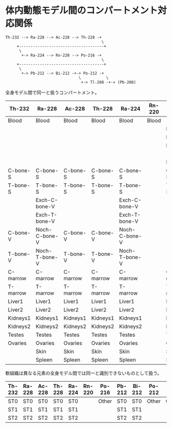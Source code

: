 # 体内動態モデル間のコンパートメント対応関係

```
Th-232 --> Ra-228 --> Ac-228 --> Th-228 -+
                                          \
     +-------------------------------------+
      \
       +-> Ra-224 --> Rn-220 --> Po-216 -+
                                          \
     +-------------------------------------+
      \
       +-> Pb-212 --> Bi-212 -+-> Po-212 -+
                                \           \
                                 +-> Tl-208 -+-> (Pb-208)
```

全身モデル間で同一と扱うコンパートメント。

|Th-232   |Ra-228        |Ac-228   |Th-228   |Ra-224        |Rn-220 |Po-216   |Pb-212        |Bi-212   |Po-212   |Tl-208   |
|---------|--------------|---------|---------|--------------|-------|---------|--------------|---------|---------|---------|
|Blood    |Blood         |Blood    |Blood    |Blood         |Blood  |         |              |         |         |         |
|         |              |         |         |              |       |Plasma1  |              |         |Plasma1  |         |
|         |              |         |         |              |       |Plasma2  |              |         |Plasma2  |         |
|         |              |         |         |              |       |Plasma3  |              |         |Plasma3  |         |
|         |              |         |         |              |       |         |Plasma        |Plasma   |         |Plasma   |
|         |              |         |         |              |       |RBC      |RBC           |RBC      |RBC      |RBC      |
|C-bone-S |C-bone-S      |C-bone-S |C-bone-S |C-bone-S      |       |C-bone-S |C-bone-S      |C-bone-S |C-bone-S |C-bone-S |
|T-bone-S |T-bone-S      |T-bone-S |T-bone-S |T-bone-S      |       |T-bone-S |T-bone-S      |T-bone-S |T-bone-S |T-bone-S |
|         |Exch-C-bone-V |         |         |Exch-C-bone-V |       |         |Exch-C-bone-V |         |         |         |
|         |Exch-T-bone-V |         |         |Exch-T-bone-V |       |         |Exch-T-bone-V |         |         |         |
|C-bone-V |Noch-C-bone-V |C-bone-V |C-bone-V |Noch-C-bone-V |       |         |Noch-C-bone-V |         |         |         |
|T-bone-V |Noch-T-bone-V |T-bone-V |T-bone-V |Noch-T-bone-V |       |         |Noch-T-bone-V |         |         |         |
|C-marrow |C-marrow      |C-marrow |C-marrow |C-marrow      |       |C-marrow |C-marrow      |C-marrow |C-marrow |C-marrow |
|T-marrow |T-marrow      |T-marrow |T-marrow |T-marrow      |       |T-marrow |T-marrow      |T-marrow |T-marrow |T-marrow |
|Liver1   |Liver1        |Liver1   |Liver1   |Liver1        |       |Liver1   |Liver1        |Liver1   |Liver1   |Liver    |
|Liver2   |Liver2        |Liver2   |Liver2   |Liver2        |       |Liver2   |Liver2        |Liver2   |Liver2   |↗        |
|Kidneys1 |Kidneys1      |Kidneys1 |Kidneys1 |Kidneys1      |       |Kidneys1 |Kidneys1      |Kidneys1 |Kidneys1 |Kidneys  |
|Kidneys2 |Kidneys2      |Kidneys2 |Kidneys2 |Kidneys2      |       |Kidneys2 |Kidneys2      |Kidneys2 |Kidneys2 |↗        |
|Testes   |Testes        |Testes   |Testes   |Testes        |       |Testes   |Testes        |Testes   |Testes   |Testes   |
|Ovaries  |Ovaries       |Ovaries  |Ovaries  |Ovaries       |       |Ovaries  |Ovaries       |Ovaries  |Ovaries  |Ovaries  |
|         |Skin          |Skin     |Skin     |Skin          |       |Skin     |Skin          |Skin     |Skin     |Skin     |
|         |Spleen        |Spleen   |Spleen   |Spleen        |       |Spleen   |Spleen        |Spleen   |Spleen   |Spleen   |


軟組織は異なる元素の全身モデル間では同一と識別できないものとして扱う。

|Th-232   |Ra-228        |Ac-228   |Th-228   |Ra-224        |Rn-220 |Po-216   |Pb-212        |Bi-212   |Po-212   |Tl-208   |
|---------|--------------|---------|---------|--------------|-------|---------|--------------|---------|---------|---------|
|ST0      |ST0           |ST0      |ST0      |ST0           |       |Other    |ST0           |ST0      |Other    |Other    |
|ST1      |ST1           |ST1      |ST1      |ST1           |       |         |ST1           |ST1      |         |         |
|ST2      |ST2           |ST2      |ST2      |ST2           |       |         |ST2           |ST2      |         |         |
